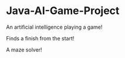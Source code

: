 # Java-AI-Game-Project

An artificial intelligence playing a game!

Finds a finish from the start!

A maze solver!



